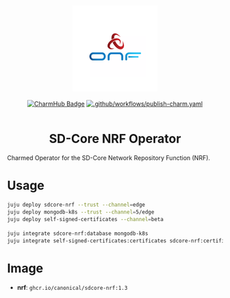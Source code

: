 <div align="center">
  <img src="./icon.svg" alt="ONF Icon" width="200" height="200">
</div>
<br/>
<div align="center">
  <a href="https://charmhub.io/sdcore-nrf"><img src="https://charmhub.io/sdcore-nrf/badge.svg" alt="CharmHub Badge"></a>
  <a href="https://github.com/canonical/sdcore-nrf-operator/actions/workflows/publish-charm.yaml">
    <img src="https://github.com/canonical/sdcore-nrf-operator/actions/workflows/publish-charm.yaml/badge.svg?branch=main" alt=".github/workflows/publish-charm.yaml">
  </a>
  <br/>
  <br/>
  <h1>SD-Core NRF Operator</h1>
</div>

Charmed Operator for the SD-Core Network Repository Function (NRF).

# Usage

```bash
juju deploy sdcore-nrf --trust --channel=edge
juju deploy mongodb-k8s --trust --channel=5/edge
juju deploy self-signed-certificates --channel=beta

juju integrate sdcore-nrf:database mongodb-k8s
juju integrate self-signed-certificates:certificates sdcore-nrf:certificates
```

# Image

- **nrf**: `ghcr.io/canonical/sdcore-nrf:1.3`
